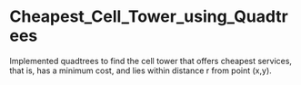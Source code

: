 # Cheapest_Cell_Tower_using_Quadtrees
Implemented quadtrees to find the cell tower that offers cheapest services, that is, has a minimum cost, and lies within distance r from point (x,y).
